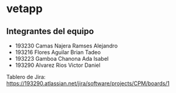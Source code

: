 # vetapp
## Integrantes del equipo
- 193230 Camas Najera Ramses Alejandro
- 193216 Flores Aguilar Brian Tadeo
- 193223 Gamboa Chanona Ada Isabel
- 193290 Alvarez Rios Victor Daniel

Tablero de Jira:
https://193290.atlassian.net/jira/software/projects/CPM/boards/1